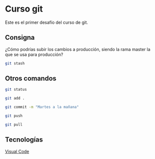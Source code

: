 # Curso git

Este es el primer desafío del curso de git.

## Consigna

¿Cómo podrías subir los cambios a producción, siendo la rama master la que se usa
para producción?

```bash
git stash
```

## Otros comandos

```bash
git status

git add .

git commit -m "Martes a la mañana"

git push

git pull
```

## Tecnologías

[Visual Code](https://code.visualstudio.com/)
